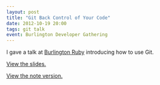 ```yaml
---
layout: post
title: "Git Back Control of Your Code"
date: 2012-10-19 20:00
tags: git talk
event: Burlington Developer Gathering
---
```


I gave a talk at [Burlington Ruby](http://burlingtonruby.org/) introducing how
to use Git.

[View the slides.](http://www.brettchalupa.com/git-presentation)

<p><a href="https://github.com/brettchalupa/git-presentation#git-back-control-of-your-code">View the note version.</a></p>
